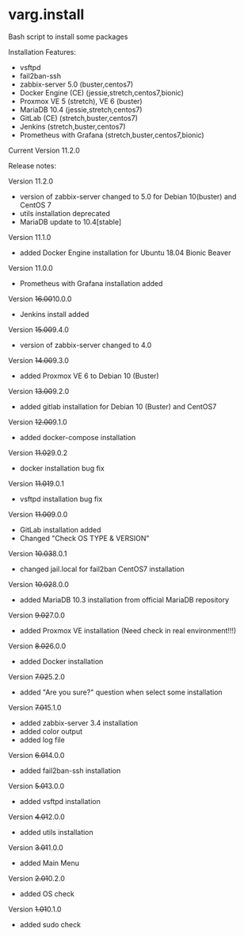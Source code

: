 # varg.install
Bash script to install some packages

Installation Features:
- vsftpd
- fail2ban-ssh
- zabbix-server 5.0 (buster,centos7)
- Docker Engine (CE) (jessie,stretch,centos7,bionic)
- Proxmox VE 5 (stretch), VE 6 (buster)
- MariaDB 10.4 (jessie,stretch,centos7)
- GitLab (CE) (stretch,buster,centos7)
- Jenkins (stretch,buster,centos7)
- Prometheus with Grafana (stretch,buster,centos7,bionic)

Current Version 11.2.0

Release notes:

Version 11.2.0
- version of zabbix-server changed to 5.0 for Debian 10(buster) and CentOS 7
- utils installation deprecated
- MariaDB update to 10.4[stable]

Version 11.1.0
- added Docker Engine installation for Ubuntu 18.04 Bionic Beaver

Version 11.0.0
- Prometheus with Grafana installation added

Version ~~16.00~~10.0.0
- Jenkins install added

Version ~~15.00~~9.4.0
- version of zabbix-server changed to 4.0

Version ~~14.00~~9.3.0
- added Proxmox VE 6 to Debian 10 (Buster)

Version ~~13.00~~9.2.0
- added gitlab installation for Debian 10 (Buster) and CentOS7

Version ~~12.00~~9.1.0
- added docker-compose installation

Version ~~11.02~~9.0.2
- docker installation bug fix

Version ~~11.01~~9.0.1
- vsftpd installation bug fix

Version ~~11.00~~9.0.0
- GitLab installation added
- Changed "Check OS TYPE & VERSION"

Version ~~10.03~~8.0.1
- changed jail.local for fail2ban CentOS7 installation

Version ~~10.02~~8.0.0
- added MariaDB 10.3 installation from official MariaDB repository

Version ~~9.02~~7.0.0
- added Proxmox VE installation (Need check in real environment!!!)

Version ~~8.02~~6.0.0
- added Docker installation

Version ~~7.02~~5.2.0
- added "Are you sure?" question when select some installation

Version ~~7.01~~5.1.0
- added zabbix-server 3.4 installation
- added color output
- added log file

Version ~~6.01~~4.0.0
- added fail2ban-ssh installation

Version ~~5.01~~3.0.0
- added vsftpd installation

Version ~~4.01~~2.0.0
- added utils installation

Version ~~3.01~~1.0.0
- added Main Menu

Version ~~2.01~~0.2.0
- added OS check

Version ~~1.01~~0.1.0
- added sudo check
